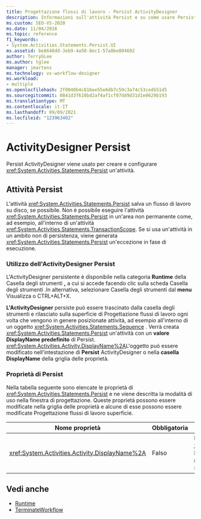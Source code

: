 ```yaml
---
title: Progettazione flussi di lavoro - Persist ActivityDesigner
description: Informazioni sull'attività Persist e su come usare Persist ActivityDesigner per creare e configurare un'attività Persist.
ms.custom: SEO-VS-2020
ms.date: 11/04/2016
ms.topic: reference
f1_keywords:
- System.Activities.Statements.Persist.UI
ms.assetid: be8648dd-3eb9-4a50-8ec1-57a8be804692
author: TerryGLee
ms.author: tglee
manager: jmartens
ms.technology: vs-workflow-designer
ms.workload:
- multiple
ms.openlocfilehash: 2f0040b4c816ee55e6db7c59c3a74c53cedb51d5
ms.sourcegitcommit: 0841d3f610bd2af4af1cf07dd9d31d1e0629b193
ms.translationtype: MT
ms.contentlocale: it-IT
ms.lasthandoff: 09/09/2021
ms.locfileid: "123963402"
---
```

# <a name="persist-activity-designer"></a>ActivityDesigner Persist

Persist  ActivityDesigner viene usato per creare e configurare <xref:System.Activities.Statements.Persist> un'attività.

## <a name="the-persist-activity"></a>Attività Persist

L'attività <xref:System.Activities.Statements.Persist> salva un flusso di lavoro su disco, se possibile. Non è possibile eseguire l'attività <xref:System.Activities.Statements.Persist> in un'area non permanente come, ad esempio, all'interno di un'attività <xref:System.Activities.Statements.TransactionScope>. Se si usa un'attività in un ambito non di persistenza, viene generata <xref:System.Activities.Statements.Persist> un'eccezione in fase di esecuzione.

### <a name="using-the-persist-activity-designer"></a>Utilizzo dell'ActivityDesigner Persist

L'ActivityDesigner persistente è disponibile nella categoria **Runtime** della Casella  degli strumenti **,**  a cui si accede facendo clic sulla scheda Casella degli strumenti .In alternativa, selezionare Casella degli strumenti dal **menu** Visualizza o CTRL+ALT+X. 

**L'ActivityDesigner** persiste può  essere trascinato dalla casella degli strumenti e rilasciato sulla superficie di Progettazione flussi di lavoro ogni volta che vengono in genere posizionate attività, ad esempio all'interno di un oggetto <xref:System.Activities.Statements.Sequence> . Verrà creata <xref:System.Activities.Statements.Persist> un'attività con un **valore DisplayName predefinito** di Persist. <xref:System.Activities.Activity.DisplayName%2A>L'oggetto può essere modificato nell'intestazione di **Persist** ActivityDesigner o nella **casella DisplayName** della griglia delle proprietà.

### <a name="the-persist-properties"></a>Proprietà di Persist

Nella tabella seguente sono elencate le proprietà di <xref:System.Activities.Statements.Persist> e ne viene descritta la modalità di uso nella finestra di progettazione. Queste proprietà possono essere modificate nella griglia delle proprietà e alcune di esse possono essere modificate Progettazione flussi di lavoro superficie.

|Nome proprietà|Obbligatoria|Utilizzo|
|-|--------------|-|
|<xref:System.Activities.Activity.DisplayName%2A>|Falso|Nome descrittivo dell'attività <xref:System.Activities.Statements.Persist>. Il valore predefinito è Persist. Sebbene il nome visualizzato non sia obbligatorio, se ne consiglia l'uso.|

## <a name="see-also"></a>Vedi anche

- [Runtime](../workflow-designer/runtime-activity-designers.md)
- [TerminateWorkflow](../workflow-designer/terminateworkflow-activity-designer.md)
